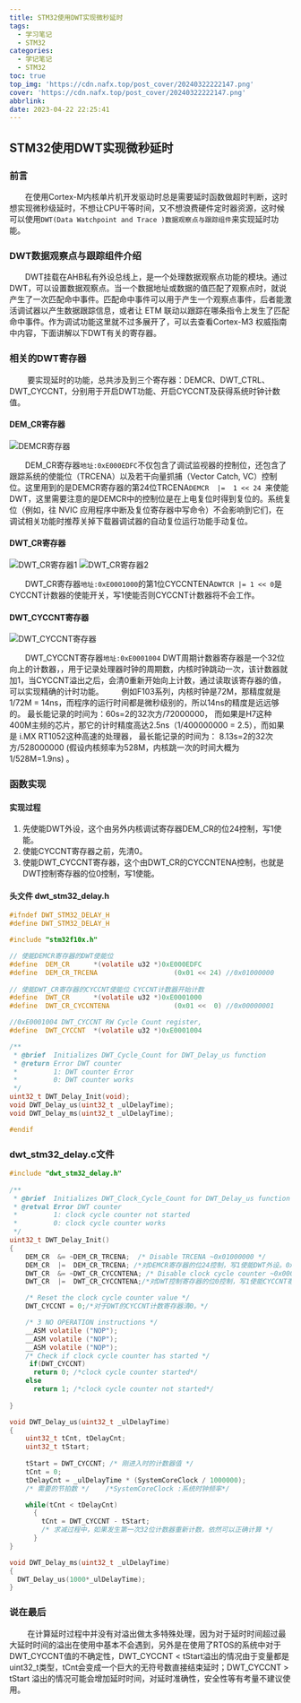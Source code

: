 ```yaml
---
title: STM32使用DWT实现微秒延时
tags:
  - 学习笔记
  - STM32
categories:
  - 学记笔记
  - STM32
toc: true
top_img: 'https://cdn.nafx.top/post_cover/20240322222147.png'
cover: 'https://cdn.nafx.top/post_cover/20240322222147.png'
abbrlink: 
date: 2023-04-22 22:25:41
---
```


## STM32使用DWT实现微秒延时

### 前言

&emsp;&emsp;在使用Cortex-M内核单片机开发驱动时总是需要延时函数做超时判断，这时想实现微秒级延时，不想让CPU干等时间，又不想浪费硬件定时器资源，这时候可以使用`DWT(Data Watchpoint and Trace )数据观察点与跟踪组件`来实现延时功能。

### DWT数据观察点与跟踪组件介绍

&emsp;&emsp;DWT挂载在AHB私有外设总线上，是一个处理数据观察点功能的模块。通过 DWT，可以设置数据观察点。当一个数据地址或数据的值匹配了观察点时，就说产生了一次匹配命中事件。匹配命中事件可以用于产生一个观察点事件，后者能激活调试器以产生数据跟踪信息，或者让 ETM 联动以跟踪在哪条指令上发生了匹配命中事件。作为调试功能这里就不过多展开了，可以去查看Cortex-M3 权威指南中内容，下面讲解以下DWT有关的寄存器。

### 相关的DWT寄存器

&emsp;&emsp; 要实现延时的功能，总共涉及到三个寄存器：DEMCR、DWT_CTRL、DWT_CYCCNT，分别用于开启DWT功能、开启CYCCNT及获得系统时钟计数值。

#### DEM_CR寄存器

![DEMCR寄存器](https://cdn.nafx.top/post_cover/20240322230442.png)

&emsp;&emsp;DEM_CR寄存器`地址:0xE000EDFC`不仅包含了调试监视器的控制位，还包含了跟踪系统的使能位（TRCENA）以及若干向量抓捕（Vector Catch, VC）控制位。这里用到的是DEMCR寄存器的第24位TRCENA`DEMCR  |=  1 << 24 `来使能DWT，这里需要注意的是DEMCR中的控制位是在上电复位时得到复位的。系统复位（例如，往 NVIC 应用程序中断及复位寄存器中写命令）不会影响到它们，在调试相关功能时推荐关掉下载器调试器的自动复位运行功能手动复位。

#### DWT_CR寄存器

![DWT_CR寄存器1](https://cdn.nafx.top/post_cover/20240323000833.png)
![DWT_CR寄存器2](https://cdn.nafx.top/post_cover/20240323000952.png)

&emsp;&emsp;DWT_CR寄存器`地址:0xE0001000`的第1位CYCCNTENA`DWTCR |= 1 << 0`是CYCCNT计数器的使能开关，写1使能否则CYCCNT计数器将不会工作。

#### DWT_CYCCNT寄存器

![DWT_CYCCNT寄存器](https://cdn.nafx.top/post_cover/DWT_CYCCNT.png)

&emsp;&emsp;DWT_CYCCNT寄存器`地址:0xE0001004` DWT周期计数器寄存器是一个32位向上的计数器，，用于记录处理器时钟的周期数，内核时钟跳动一次，该计数器就加1，当CYCCNT溢出之后，会清0重新开始向上计数，通过读取该寄存器的值，可以实现精确的计时功能。
&emsp;&emsp;例如F103系列，内核时钟是72M，那精度就是1/72M = 14ns，而程序的运行时间都是微秒级别的，所以14ns的精度是远远够的。 最长能记录的时间为：60s=2的32次方/72000000， 而如果是H7这种400M主频的芯片，那它的计时精度高达2.5ns（1/400000000 = 2.5），而如果是 i.MX RT1052这种高速的处理器， 最长能记录的时间为： 8.13s=2的32次方/528000000 (假设内核频率为528M，内核跳一次的时间大概为1/528M=1.9ns) 。

### 函数实现

#### 实现过程

1. 先使能DWT外设，这个由另外内核调试寄存器DEM_CR的位24控制，写1使能。
2. 使能CYCCNT寄存器之前，先清0。
3. 使能DWT_CYCCNT寄存器，这个由DWT_CR的CYCCNTENA控制，也就是DWT控制寄存器的位0控制，写1使能。

#### 头文件 dwt_stm32_delay.h

```c
#ifndef DWT_STM32_DELAY_H
#define DWT_STM32_DELAY_H

#include "stm32f10x.h"

// 使能DEMCR寄存器的DWT使能位 
#define  DEM_CR      *(volatile u32 *)0xE000EDFC
#define  DEM_CR_TRCENA                   (0x01 << 24) //0x01000000
 
// 使能DWT_CR寄存器的CYCCNT使能位 CYCCNT计数器开始计数
#define  DWT_CR      *(volatile u32 *)0xE0001000
#define  DWT_CR_CYCCNTENA                (0x01 <<  0) //0x00000001

//0xE0001004 DWT_CYCCNT RW Cycle Count register,   
#define  DWT_CYCCNT  *(volatile u32 *)0xE0001004

/**
 * @brief  Initializes DWT_Cycle_Count for DWT_Delay_us function
 * @return Error DWT counter
 *         1: DWT counter Error
 *         0: DWT counter works
 */
uint32_t DWT_Delay_Init(void);
void DWT_Delay_us(uint32_t _ulDelayTime);
void DWT_Delay_ms(uint32_t _ulDelayTime);

#endif
```

### dwt_stm32_delay.c文件

```c
#include "dwt_stm32_delay.h"
 
/**
 * @brief  Initializes DWT_Clock_Cycle_Count for DWT_Delay_us function
 * @retval Error DWT counter
 *         1: clock cycle counter not started
 *         0: clock cycle counter works
 */
uint32_t DWT_Delay_Init()
{
    DEM_CR  &= ~DEM_CR_TRCENA;  /* Disable TRCENA ~0x01000000 */ 
    DEM_CR  |=  DEM_CR_TRCENA; /*对DEMCR寄存器的位24控制，写1使能DWT外设。0x01000000 */
    DWT_CR  &= ~DWT_CR_CYCCNTENA; /* Disable clock cycle counter ~0x00000001 */
    DWT_CR  |=  DWT_CR_CYCCNTENA;/*对DWT控制寄存器的位0控制，写1使能CYCCNT寄存器。0x00000001 */

    /* Reset the clock cycle counter value */
    DWT_CYCCNT = 0;/*对于DWT的CYCCNT计数寄存器清0。*/

    /* 3 NO OPERATION instructions */
    __ASM volatile ("NOP");
    __ASM volatile ("NOP");
    __ASM volatile ("NOP");
    /* Check if clock cycle counter has started */
     if(DWT_CYCCNT)
      return 0; /*clock cycle counter started*/
    else
      return 1; /*clock cycle counter not started*/
  
}

void DWT_Delay_us(uint32_t _ulDelayTime)
{
    uint32_t tCnt, tDelayCnt;
    uint32_t tStart;
           
    tStart = DWT_CYCCNT; /* 刚进入时的计数器值 */
    tCnt = 0;
    tDelayCnt = _ulDelayTime * (SystemCoreClock / 1000000);
    /* 需要的节拍数 */    /*SystemCoreClock :系统时钟频率*/                 

    while(tCnt < tDelayCnt)
      {
        tCnt = DWT_CYCCNT - tStart; 
        /* 求减过程中，如果发生第一次32位计数器重新计数，依然可以正确计算 */       
      }
}

void DWT_Delay_ms(uint32_t _ulDelayTime)
{
  DWT_Delay_us(1000*_ulDelayTime);
}

```

### 说在最后

&emsp;&emsp; 在计算延时过程中并没有对溢出做太多特殊处理，因为对于延时时间超过最大延时时间的溢出在使用中基本不会遇到，另外是在使用了RTOS的系统中对于DWT_CYCCNT值的不确定性，DWT_CYCCNT < tStart溢出的情况由于变量都是uint32_t类型，tCnt会变成一个巨大的无符号数直接结束延时；DWT_CYCCNT > tStart 溢出的情况可能会增加延时时间，对延时准确性，安全性等有考量不建议使用。
